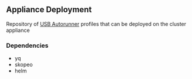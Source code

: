 ## Appliance Deployment

Repository of [USB Autorunner](https://github.com/mekomsolutions/appliance-os/tree/master/roles/usb_autorunner) profiles that can be deployed on the cluster appliance

### Dependencies

- yq
- skopeo
- helm
